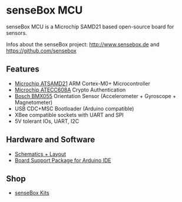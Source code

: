 # senseBox MCU
senseBox MCU is a Microchip SAMD21 based open-source board for sensors.

Infos about the senseBox project: http://www.sensebox.de and https://github.com/sensebox

## Features
* [Microchip ATSAMD21](http://www.microchip.com/wwwproducts/en/ATSAMD21G18) ARM Cortex-M0+ Microcontroller
* [Microchip ATECC608A](http://www.microchip.com/wwwproducts/en/ATECC608A) Crypto Authentication
* [Bosch BMX055](https://www.bosch-sensortec.com/bst/products/all_products/bmx055) Orientation Sensor (Accelerometer + Gyroscope + Magnetometer)
* USB CDC+MSC Bootloader (Arduino compatible)
* XBee compatible sockets with UART and SPI
* 5V tolerant IOs, UART, I2C


## Hardware and Software
* [Schematics + Layout](https://github.com/watterott/senseBox-MCU/tree/master/hardware)
* [Board Support Package for Arduino IDE](https://github.com/watterott/senseBox-MCU/tree/master/arduino)


## Shop
* [senseBox Kits](http://www.watterott.com/en/Sensors/senseBox)
